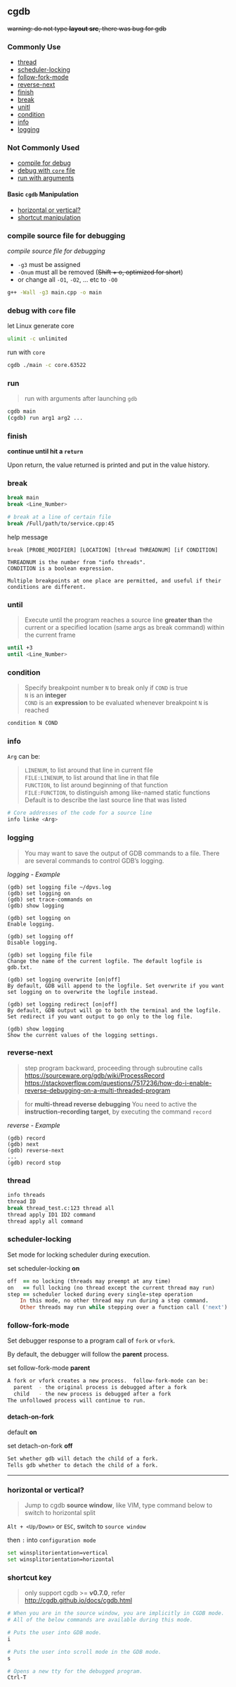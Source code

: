 ## cgdb
~~warning: do not type **layout src**, there was bug for gdb~~

### Commonly Use
- [thread](#thread)
- [scheduler-locking](#locking)
- [follow-fork-mode](#fork)
- [reverse-next](#reverse-next)
- [finish](#finish)
- [break](#break)
- [unitl](#until)
- [condition](#condition)
- [info](#info)
- [logging](#logging)

### Not Commonly Used
- [compile for debug](#compile)
- [debug with `core` file](#core)
- [run with arguments](#run)

#### Basic `cgdb` Manipulation
- [horizontal or vertical?](#horizontal)
- [shortcut manipulation](#shortcut)

<a id=compile></a>
### compile source file for debugging

_compile source file for debugging_

- `-g3` must be assigned
- `-Onum` must all be removed (~~Shift + o, optimized for short~~)
- or change all `-O1`, `-O2`, ... etc to `-O0`

```bash
g++ -Wall -g3 main.cpp -o main
```

<a id=core></a>
### debug with `core` file
let Linux generate core

```bash
ulimit -c unlimited
```

run with `core`

```bash
cgdb ./main -c core.63522
```

<a id=run></a>
### run
> run with arguments after launching `gdb`

```bash
cgdb main
(cgdb) run arg1 arg2 ...
```

<a id=finish></a>
### finish
**continue until hit a `return`**

Upon return, the value returned is printed and put in the value history.

<a id=break></a>
### break
```bash
break main
break <Line_Number>

# break at a line of certain file
break /Full/path/to/service.cpp:45
```

help message

```
break [PROBE_MODIFIER] [LOCATION] [thread THREADNUM] [if CONDITION]

THREADNUM is the number from "info threads".
CONDITION is a boolean expression.

Multiple breakpoints at one place are permitted, and useful if their
conditions are different.
```

<a id=until></a>
### until
> Execute until the program reaches a source line **greater than** the current or a specified location (same args as break command) within the current frame

```bash
until +3
until <Line_Number>
```

<a id=condition></a>
### condition
> Specify breakpoint number `N` to break only if `COND` is true<br>
> `N` is an **integer**<br>
> `COND` is an **expression** to be evaluated whenever breakpoint `N` is reached

```bash
condition N COND
```

<a id=info></a>
### info

`Arg` can be:

> `LINENUM`, to list around that line in current file<br>
`FILE:LINENUM`, to list around that line in that file<br>
`FUNCTION`, to list around beginning of that function<br>
`FILE:FUNCTION`, to distinguish among like-named static functions<br>
Default is to describe the last source line that was listed<br>

```bash
# Core addresses of the code for a source line
info linke <Arg>
```

<a id=logging></a>
### logging
> You may want to save the output of GDB commands to a file. There are several commands to control GDB’s logging.

_logging - Example_

```vim
(gdb) set logging file ~/dpvs.log
(gdb) set logging on
(gdb) set trace-commands on
(gdb) show logging

(gdb) set logging on
Enable logging.

(gdb) set logging off
Disable logging.

(gdb) set logging file file
Change the name of the current logfile. The default logfile is gdb.txt.

(gdb) set logging overwrite [on|off]
By default, GDB will append to the logfile. Set overwrite if you want set logging on to overwrite the logfile instead.

(gdb) set logging redirect [on|off]
By default, GDB output will go to both the terminal and the logfile. Set redirect if you want output to go only to the log file.

(gdb) show logging
Show the current values of the logging settings.
```

<a id=reverse-next></a>
### reverse-next
> step program backward, proceeding through subroutine calls
<https://sourceware.org/gdb/wiki/ProcessRecord>
<https://stackoverflow.com/questions/7517236/how-do-i-enable-reverse-debugging-on-a-multi-threaded-program>

> for **multi-thread reverse debugging**
You need to active the **instruction-recording target**, by executing the command `record`

_reverse - Example_

```
(gdb) record
(gdb) next
(gdb) reverse-next
...
(gdb) record stop
```

<a id=thread></a>
### thread
```bash
info threads
thread ID
break thread_test.c:123 thread all
thread apply ID1 ID2 command
thread apply all command
```

<a id=locking></a>
### scheduler-locking
Set mode for locking scheduler during execution.

set scheduler-locking **on**

```ruby
off  == no locking (threads may preempt at any time)
on   == full locking (no thread except the current thread may run)
step == scheduler locked during every single-step operation
    In this mode, no other thread may run during a step command.
    Other threads may run while stepping over a function call ('next')
```

<a id=fork></a>
### follow-fork-mode
Set debugger response to a program call of `fork` or `vfork`.

By default, the debugger will follow the **parent** process.

set follow-fork-mode **parent**

```bash
A fork or vfork creates a new process.  follow-fork-mode can be:
  parent  - the original process is debugged after a fork
  child   - the new process is debugged after a fork
The unfollowed process will continue to run.
```

#### detach-on-fork
default **on**

set detach-on-fork **off**

```bash
Set whether gdb will detach the child of a fork.
Tells gdb whether to detach the child of a fork.
```

---
<a id=horizontal></a>
### horizontal or vertical?
> Jump to cgdb **source window**, like VIM, type command below to switch to horizontal split

`Alt + <Up/Down>` or `ESC`, switch to `source window`

then `:` into `configuration mode`

```bash
set winsplitorientation=vertical
set winsplitorientation=horizontal
```

<a id=shortcut></a>
### shortcut key
> only support cgdb >= **v0.7.0**, refer <http://cgdb.github.io/docs/cgdb.html>

```bash
# When you are in the source window, you are implicitly in CGDB mode.
# All of the below commands are available during this mode.

# Puts the user into GDB mode.
i

# Puts the user into scroll mode in the GDB mode.
s

# Opens a new tty for the debugged program.
Ctrl-T
```